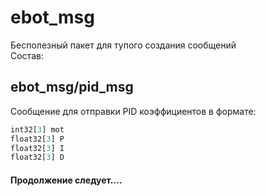 # ebot_msg
Бесполезный пакет для тупого создания сообщений
<br>Состав:
## ebot_msg/pid_msg
Сообщение для отправки PID коэффициентов в формате:
  ```python
  int32[3] mot
  float32[3] P
  float32[3] I
  float32[3] D
  ```
#### Продолжение следует....

